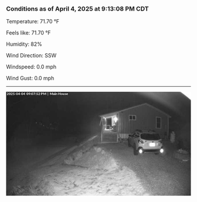 ### Conditions as of April 4, 2025 at 9:13:08 PM CDT 

Temperature: 71.70 &deg;F

Feels like: 71.70 &deg;F

Humidity: 82%

Wind Direction: SSW

Windspeed: 0.0 mph

Wind Gust: 0.0 mph

---

<img src="./images/latest.jpeg"/>

